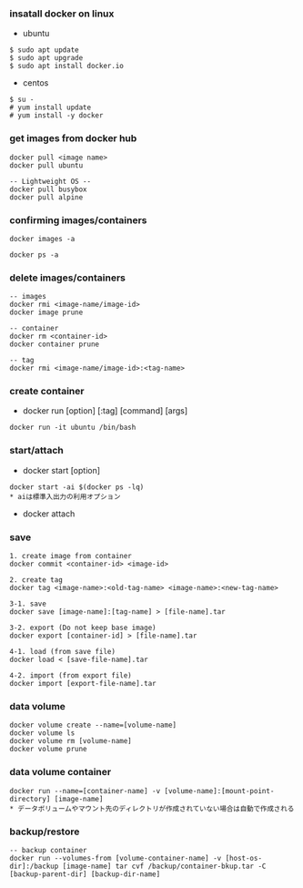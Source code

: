 ### insatall docker on linux 

- ubuntu

```
$ sudo apt update
$ sudo apt upgrade
$ sudo apt install docker.io
```

- centos

```
$ su -
# yum install update
# yum install -y docker
```

### get images from docker hub

```
docker pull <image name>
docker pull ubuntu

-- Lightweight OS --
docker pull busybox
docker pull alpine
```

### confirming images/containers

```
docker images -a

docker ps -a
```

### delete images/containers

```
-- images
docker rmi <image-name/image-id>
docker image prune

-- container
docker rm <container-id>
docker container prune

-- tag
docker rmi <image-name/image-id>:<tag-name>
```

### create container

- docker run [option] <image-name>[:tag] [command] [args]

```
docker run -it ubuntu /bin/bash
```

### start/attach

- docker start [option] <container-id>

```
docker start -ai $(docker ps -lq)
* aiは標準入出力の利用オプション
```

- docker attach <container-id>

### save

```
1. create image from container
docker commit <container-id> <image-id>

2. create tag
docker tag <image-name>:<old-tag-name> <image-name>:<new-tag-name>

3-1. save 
docker save [image-name]:[tag-name] > [file-name].tar

3-2. export (Do not keep base image)
docker export [container-id] > [file-name].tar

4-1. load (from save file)
docker load < [save-file-name].tar

4-2. import (from export file)
docker import [export-file-name].tar
```

### data volume

```
docker volume create --name=[volume-name]
docker volume ls
docker volume rm [volume-name]
docker volume prune 
```

### data volume container

```
docker run --name=[container-name] -v [volume-name]:[mount-point-directory] [image-name]
* データボリュームやマウント先のディレクトリが作成されていない場合は自動で作成される
```

### backup/restore

```
-- backup container
docker run --volumes-from [volume-container-name] -v [host-os-dir]:/backup [image-name] tar cvf /backup/container-bkup.tar -C [backup-parent-dir] [backup-dir-name] 
```
